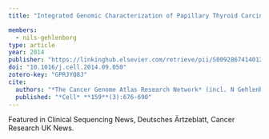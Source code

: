 ```yaml
---
title: "Integrated Genomic Characterization of Papillary Thyroid Carcinoma"

members:
  - nils-gehlenborg
type: article
year: 2014
publisher: "https://linkinghub.elsevier.com/retrieve/pii/S0092867414012380"
doi: "10.1016/j.cell.2014.09.050"
zotero-key: "GPRJYQ8J"
cite:
  authors: "*The Cancer Genome Atlas Research Network* (incl. N Gehlenborg)"
  published: "*Cell* **159**(3):676-690"
---
```

Featured in Clinical Sequencing News, Deutsches Ärtzeblatt, Cancer Research UK News.


